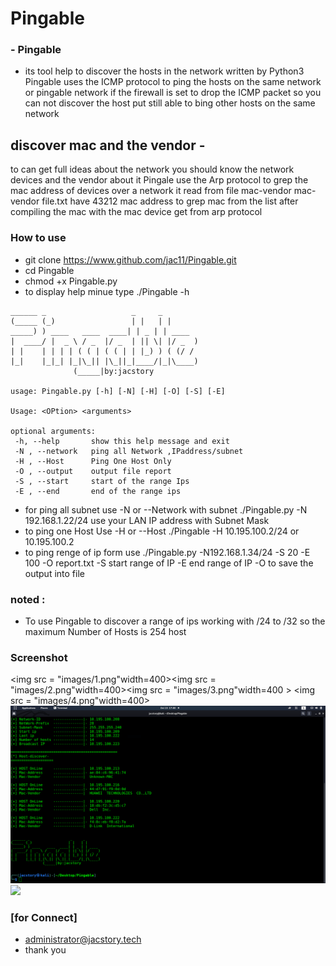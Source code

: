 # Pingable
### - Pingable
- its tool help to discover the hosts in the network written by Python3
Pingable uses the ICMP protocol to ping the hosts on the same network or pingable network
if the firewall is set to drop the ICMP packet so you can not discover the host put still able to bing other hosts on the same network

## discover mac and the vendor -
     
 to can get full ideas about the network you should know the network devices  and the vendor about it
 Pingale use the Arp protocol to grep the mac address of devices over a network it read from file mac-vendor 
 mac-vendor file.txt have 43212 mac address to grep mac from the list after compiling the mac with 
 the mac device get from arp protocol   

 ### How to use
 * git clone https://www.github.com/jac11/Pingable.git
 * cd Pingable
 * chmod +x Pingable.py
 * to display help minue type ./Pingable -h
 ```
 ______ _                   _     _       
(_____ (_)                 | |   | |      
 _____) ) ____   ____  ____| | _ | | ____ 
|  ____/ |  _ \ / _  |/ _  | || \| |/ _  )
| |    | | | | ( ( | ( ( | | |_) ) ( (/ / 
|_|    |_|_| |_|\_|| |\_||_|____/|_|\____)
               (_____|by:jacstory                    

usage: Pingable.py [-h] [-N] [-H] [-O] [-S] [-E]

Usage: <OPtion> <arguments>

optional arguments:
  -h, --help       show this help message and exit
  -N , --network   ping all Network ,IPaddress/subnet
  -H , --Host      Ping One Host Only
  -O , --output    output file report
  -S , --start     start of the range Ips
  -E , --end       end of the range ips
```
* for ping all subnet use -N or --Network with subnet ./Pingable.py -N 192.168.1.22/24 use your LAN IP address with Subnet Mask
* to ping one Host Use -H or --Host ./Pingable -H 10.195.100.2/24 or 10.195.100.2
* to ping renge of ip form use ./Pingable.py -N192.168.1.34/24 -S 20 -E 100 -O report.txt
   -S start range of IP -E end range of IP -O to save the output into file
### noted :
 -  To use Pingable to discover a range of ips working with /24 to /32 so the maximum Number of Hosts is 254 host 
 ### Screenshot
 <img src = "images/1.png"width=400><img src = "images/2.png"width=400><img src = "images/3.png"width=400 >
 <img src = "images/4.png"width=400><img src = "images/11.png"><img src = "images/12.png" >
        
### [for Connect]
* administrator@jacstory.tech
* thank you 

